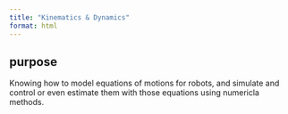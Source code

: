 ```yaml
---
title: "Kinematics & Dynamics"
format: html
---
```


## purpose
Knowing how to model equations of motions for robots, and simulate and control or even estimate them with those equations using numericla methods.

